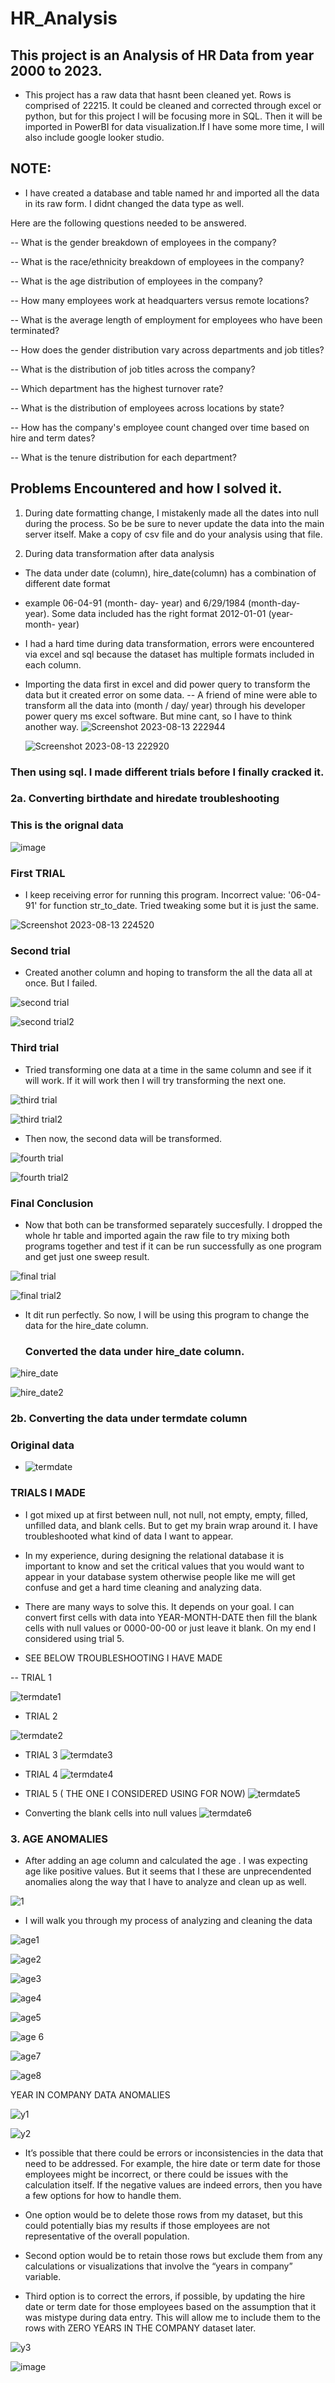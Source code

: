 # HR_Analysis
## This project is an Analysis of HR Data from year 2000 to 2023. 
-  This project has a raw data that hasnt been cleaned yet. Rows is comprised of 22215. It could be cleaned and corrected through excel or python, but for this project I will be focusing more in SQL. Then it will be imported in PowerBI for data visualization.If I have some more time, I will also include google looker studio.


## NOTE: 
- I have created a database and table named hr and imported all the data in its raw form. I didnt changed the data type as well.

 Here are the following questions needed to be answered.

-- What is the gender breakdown of employees in the company?


-- What is the race/ethnicity breakdown of employees in the company?


-- What is the age distribution of employees in the company?


-- How many employees work at headquarters versus remote locations?


-- What is the average length of employment for employees who have been terminated?


-- How does the gender distribution vary across departments and job titles?


-- What is the distribution of job titles across the company?


-- Which department has the highest turnover rate?


-- What is the distribution of employees across locations by state?


-- How has the company's employee count changed over time based on hire and term dates?


-- What is the tenure distribution for each department?

## Problems Encountered and how I solved it.

1. During date formatting change, I mistakenly made all the dates into null during the process. So be be sure to never update the data into the main server itself. Make a copy of csv file and do your analysis using that file. 

2. During data transformation after data analysis
- The data under date (column), hire_date(column) has a combination of different date format
- example  06-04-91 (month- day- year) and  6/29/1984 (month-day- year). Some data included has the right format 2012-01-01 (year- month- year)

- I had a hard time during data transformation, errors were encountered via excel and sql because the dataset has multiple formats included in each column.

- Importing the data first in excel and did power query to transform the data but it created error on some data.
-- A friend of mine were able to transform all the data into (month / day/ year) through his developer power query ms excel software. But mine cant, so I have to think another way.
![Screenshot 2023-08-13 222944](https://github.com/lois4801/HR_Analysis/assets/96842662/182d9361-cd79-46c0-ac03-0b8634faa285)


  ![Screenshot 2023-08-13 222920](https://github.com/lois4801/HR_Analysis/assets/96842662/a597042e-a459-4c36-bc4b-e020e257f7b4)



### Then using sql. I made different trials before I finally cracked it.


### 2a. Converting birthdate and hiredate troubleshooting
### This is the orignal data
![image](https://github.com/lois4801/HR_Analysis/assets/96842662/a165f68d-4a12-41bd-9129-cf941cb8c78f)


### First TRIAL
- I keep receiving error for running this program. Incorrect value: '06-04-91' for function str_to_date. Tried tweaking some but it is just the same.

![Screenshot 2023-08-13 224520](https://github.com/lois4801/HR_Analysis/assets/96842662/76aefd21-a108-4595-9139-811c348d3de7)

### Second trial
-  Created another column and hoping to transform the all the data all at once. But I failed.

![second trial](https://github.com/lois4801/HR_Analysis/assets/96842662/ed8b0f18-d618-4cc3-8fca-d27b371d624d)


![second trial2](https://github.com/lois4801/HR_Analysis/assets/96842662/7afaa0fe-3867-4abf-baeb-182c01b7fc68)


### Third trial
- Tried transforming one data at a time in the same column and see if it will work. If it will work then I will try transforming the next one.

![third trial](https://github.com/lois4801/HR_Analysis/assets/96842662/dc9489f1-f701-439a-a6e6-43dd983f0756)

![third trial2](https://github.com/lois4801/HR_Analysis/assets/96842662/0b79d5ea-d92b-4a5d-b5a3-5229be371321)


- Then now, the second data will be transformed.

![fourth trial](https://github.com/lois4801/HR_Analysis/assets/96842662/d3681ee7-415f-4d61-b675-95a4bcad2544)



  ![fourth trial2](https://github.com/lois4801/HR_Analysis/assets/96842662/8e86db05-8557-44ea-a1a3-e5c5e13e84bd)


### Final Conclusion
- Now that both can be transformed separately succesfully. I dropped the whole hr table and imported again the raw file to try mixing both programs together and test if it can be run successfully as one program and get just one sweep result.
  
![final trial](https://github.com/lois4801/HR_Analysis/assets/96842662/250a923e-ce60-44fd-8d40-b0d7d93c66b2)

![final trial2](https://github.com/lois4801/HR_Analysis/assets/96842662/e73e293b-1111-4f56-a8f5-efddacbc820a)



- It dit run perfectly. So now, I will be using this program to change the data for the hire_date column.

  ###  Converted the data under hire_date column.

![hire_date](https://github.com/lois4801/HR_Analysis/assets/96842662/989cfd0f-895e-4ccf-bfe3-f574b6a59a53)


![hire_date2](https://github.com/lois4801/HR_Analysis/assets/96842662/0f31e1db-55c7-44ad-90e8-778f3d7141ce)


### 2b. Converting the data under termdate column
### Original data
- ![termdate](https://github.com/lois4801/HR_Analysis/assets/96842662/c1c6f0ab-aaa8-4e6b-b23a-510cf0f9954e)

### TRIALS I MADE
- I got mixed up at first between null, not null, not empty, empty, filled, unfilled data, and blank cells. But to get my 
 brain wrap around it. I have troubleshooted what kind of data I want to appear.
- In my experience,  during designing the relational database it is important to know and set the critical values that you would want to appear  in your database system  otherwise people like me will get confuse and get a hard time cleaning and analyzing data. 

- There are many ways to solve this. It depends on your goal. I can convert first cells with data into YEAR-MONTH-DATE then fill the blank cells with null values or 0000-00-00  or just leave it blank. On my end I considered using trial 5.

 -  SEE BELOW TROUBLESHOOTING I HAVE MADE

-- TRIAL 1

![termdate1](https://github.com/lois4801/HR_Analysis/assets/96842662/33914cd6-bb6e-44ce-93fe-d83c9e48f398)


- TRIAL 2

![termdate2](https://github.com/lois4801/HR_Analysis/assets/96842662/01825099-0f7e-48e4-ab4f-2b300a9f6578)

- TRIAL 3
![termdate3](https://github.com/lois4801/HR_Analysis/assets/96842662/7d17f457-3190-49ad-aad0-146d57b598bc)

- TRIAL 4
![termdate4](https://github.com/lois4801/HR_Analysis/assets/96842662/ecb87fe0-2ca6-4d89-b417-a305cde5085a)

- TRIAL 5 ( THE ONE I CONSIDERED USING FOR NOW)
![termdate5](https://github.com/lois4801/HR_Analysis/assets/96842662/bab7988c-bf55-49b1-844e-7ba01afbccbb)

- Converting the blank cells into null values
![termdate6](https://github.com/lois4801/HR_Analysis/assets/96842662/7366024b-c30d-415c-982c-261fe46dca5d)


### 3. AGE ANOMALIES
- After adding an age column and calculated the age . I was expecting age like  positive values. But it seems that I these are unprecendented anomalies along the way that I have to analyze and clean up as well.

![1](https://github.com/lois4801/HR_Analysis/assets/96842662/3360205e-86f1-4f2d-b618-5d95b3079fff)

- I will walk you through my process of analyzing and cleaning the data
  
![age1](https://github.com/lois4801/HR_Analysis/assets/96842662/d04b17a6-d165-4ec0-a4bd-745135ecdecc)

![age2](https://github.com/lois4801/HR_Analysis/assets/96842662/e8c91985-59b5-4ed6-9a88-32483ef10648)

![age3](https://github.com/lois4801/HR_Analysis/assets/96842662/77102cdd-682e-4c6c-b805-77a17991c563)

![age4](https://github.com/lois4801/HR_Analysis/assets/96842662/be3aa69c-abd8-40a0-be55-1a795d64a281)

![age5](https://github.com/lois4801/HR_Analysis/assets/96842662/cc09f80a-99a3-48ad-913a-870eb529cfe1)

![age 6](https://github.com/lois4801/HR_Analysis/assets/96842662/a0f70537-aba5-41c2-b634-a1eab4b76d88)

![age7](https://github.com/lois4801/HR_Analysis/assets/96842662/d445dac8-883e-4f8d-b6a2-12874d236e66)

![age8](https://github.com/lois4801/HR_Analysis/assets/96842662/e32c86bf-3c56-4ce4-b943-e714666cb0bd)



YEAR IN COMPANY DATA ANOMALIES

![y1](https://github.com/lois4801/HR_Analysis/assets/96842662/56110ef5-4854-4d96-a8b9-d92e80a10912)


![y2](https://github.com/lois4801/HR_Analysis/assets/96842662/68334e94-8fcb-4d38-8f21-ee80e550a364)

-  It’s possible that there could be errors or inconsistencies in the data that need to be addressed. For example, the hire date or term date for those employees might be incorrect, or there could be issues with the calculation itself.
If the negative values are indeed errors, then you have a few options for how to handle them.

- One option would be to delete those rows from my  dataset, but this could potentially bias my results if those employees are not representative of the overall population.

- Second option would be to retain those rows but exclude them from any calculations or visualizations that involve the “years in company” variable.

- Third option is  to correct the errors, if possible, by updating the hire date or term date for those employees based on the assumption that it was mistype during data entry. This will allow me to include them to the rows with ZERO  YEARS IN THE COMPANY dataset later.

![y3](https://github.com/lois4801/HR_Analysis/assets/96842662/ec06cb42-41bd-4e6a-98ed-bfe4075f1839)

![image](https://github.com/lois4801/HR_Analysis/assets/96842662/8d56a2a1-7cfa-45b0-acf5-07a6741d0ab4)






























  
